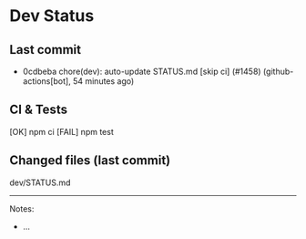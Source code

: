 # Dev Status

## Last commit
- 0cdbeba chore(dev): auto-update STATUS.md [skip ci] (#1458) (github-actions[bot], 54 minutes ago)
## CI & Tests
[OK] npm ci
[FAIL] npm test

## Changed files (last commit)
dev/STATUS.md

---
Notes:
- ...
